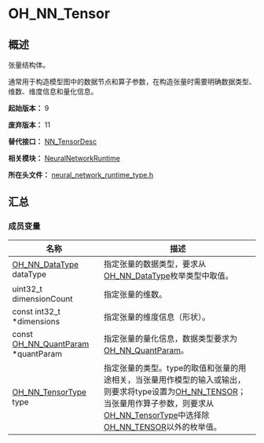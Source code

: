 # OH_NN_Tensor
<!--Kit: Neural Network Runtime Kit-->
<!--Subsystem: AI-->
<!--Owner: @GbuzhidaoR-->
<!--SE: @GbuzhidaoR-->
<!--TSE @GbuzhidaoR-->

## 概述

张量结构体。

通常用于构造模型图中的数据节点和算子参数，在构造张量时需要明确数据类型、维数、维度信息和量化信息。

**起始版本：** 9

**废弃版本：** 11

**替代接口：** [NN_TensorDesc](capi-neuralnetworkruntime-nn-tensordesc.md)

**相关模块：** [NeuralNetworkRuntime](capi-neuralnetworkruntime.md)

**所在头文件：** [neural_network_runtime_type.h](capi-neural-network-runtime-type-h.md)

## 汇总

### 成员变量

| 名称                                                                                  | 描述 |
|-------------------------------------------------------------------------------------| -- |
| [OH_NN_DataType](capi-neural-network-runtime-type-h.md#oh_nn_datatype) dataType     | 指定张量的数据类型，要求从[OH_NN_DataType](capi-neural-network-runtime-type-h.md#oh_nn_datatype)枚举类型中取值。 |
| uint32_t dimensionCount                                                             | 指定张量的维数。 |
| const int32_t *dimensions                                                           | 指定张量的维度信息（形状）。 |
| const [OH_NN_QuantParam](capi-neuralnetworkruntime-oh-nn-quantparam.md) *quantParam | 指定张量的量化信息，数据类型要求为[OH_NN_QuantParam](capi-neuralnetworkruntime-oh-nn-quantparam.md)。 |
| [OH_NN_TensorType](capi-neural-network-runtime-type-h.md#oh_nn_tensortype) type     | 指定张量的类型。type的取值和张量的用途相关，当张量用作模型的输入或输出，则要求将type设置为[OH_NN_TENSOR](capi-neural-network-runtime-type-h.md#oh_nn_tensortype)；当张量用作算子参数，则要求从[OH_NN_TensorType](capi-neural-network-runtime-type-h.md#oh_nn_tensortype)中选择除[OH_NN_TENSOR](capi-neural-network-runtime-type-h.md#oh_nn_tensortype)以外的枚举值。 |


